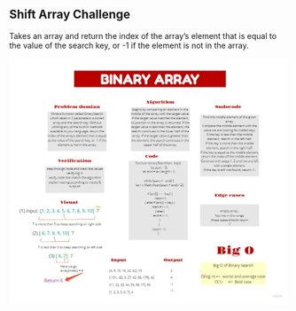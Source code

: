 ## Shift Array Challenge 

Takes an array and return the index of the array’s element that is equal to the value of the search key, or -1 if the element is not in the array.

![](./binary-array.jpg)
